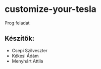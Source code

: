 # customize-your-tesla
Prog feladat

## Készítők:
* Csepi Szilveszter
* Kékesi Ádám
* Menyhárt Attila
